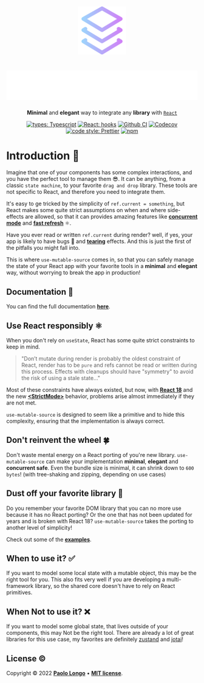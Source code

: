 <div align="center">
  
<br>

<img src="./docs/src/public/logo.png" width="25%" /> <br>

<h1><img src="./docs/src/public/text.svg"></h1>

**Minimal** and **elegant** way to integrate any **library** with [`React`](https://reactjs.org/)

[![types: Typescript](https://img.shields.io/badge/types-Typescript-3178C6?style=flat-square&logo=typescript)](https://www.typescriptlang.org/)
[![React: hooks](https://img.shields.io/badge/React-hooks-26C9FF?style=flat-square&logo=react)](http://npm.im/use-mutable-source)
[![Github CI](https://img.shields.io/github/workflow/status/paol-imi/use-mutable-source/ci.yml/main?style=flat-square)](https://github.com/paol-imi/use-mutable-source/actions/workflows/ci.yml)
[![Codecov](https://img.shields.io/codecov/c/github/paol-imi/use-mutable-source?color=44cc11&logo=codecov&style=flat-square)](https://codecov.io/gh/paol-imi/use-mutable-source)
[![code style: Prettier](https://img.shields.io/badge/code_style-Prettier-ff69b4.svg?style=flat-square&logo=prettier)](https://prettier.io/)
[![npm](https://img.shields.io/npm/v/use-mutable-source.svg?style=flat-square)](http://npm.im/use-mutable-source)

</div>

# Introduction 📖

Imagine that one of your components has some complex interactions, and you have the perfect tool to manage them 😎. It can be anything, from a classic `state machine`, to your favorite `drag and drop` library. These tools are not specific to React, and therefore you need to integrate them.

It's easy to ge tricked by the simplicity of `ref.current = something`, but React makes some quite strict assumptions on when and where side-effects are allowed, so that it can provides amazing features like [**concurrent mode**](https://reactjs.org/blog/2022/03/29/react-v18.html#what-is-concurrent-react) and [**fast refresh**](https://www.npmjs.com/package/react-refresh) ⚛️.

Have you ever read or written `ref.current` during render? well, if yes, your app is likely to have bugs 🐞 and [**tearing**](https://github.com/reactwg/react-18/discussions/69) effects. And this is just the first of the pitfalls you might fall into.

This is where `use-mutable-source` comes in, so that you can safely manage the state of your React app with your favorite tools in a **minimal** and **elegant** way, without worrying to break the app in production!

## Documentation 📘

You can find the full documentation [**here**](https://paol-imi.github.io/use-mutable-source).

## Use React responsibly ⚛️

When you don't rely on `useState`, React has some quite strict constraints to keep in mind.

> "Don’t mutate during render is probably the oldest constraint of React, render has to be `pure` and refs cannot be read or written during this process. Effects with cleanups should have "symmetry" to avoid the risk of using a stale state..."

Most of these constraints have always existed, but now, with [**React 18**](https://reactjs.org/blog/2022/03/29/react-v18.html) and the new [**\<StrictMode\>**](https://github.com/reactwg/react-18/discussions/18) behavior, problems arise almost immediately if they are not met.

`use-mutable-source` is designed to seem like a primitive and to hide this complexity, ensuring that the implementation is always correct.

## Don't reinvent the wheel 🍀

Don't waste mental energy on a React porting of you're new library. `use-mutable-source` can make your implementation **minimal**, **elegant** and **concurrent safe**. Even the bundle size is minimal, it can shrink down to `600 bytes`! (with tree-shaking and zipping, depending on use cases)

## Dust off your favorite library 🎁

Do you remember your favorite DOM library that you can no more use because it has no React porting? Or the one that has not been updated for years and is broken with React 18? `use-mutable-source` takes the porting to another level of simplicity!

Check out some of the [**examples**](https://paol-imi.github.io/use-mutable-source/examples/gsap.html).

## When to use it? ✅

If you want to model some local state with a mutable object, this may be the right tool for you. This also fits very well if you are developing a multi-framework library, so the shared core doesn't have to rely on React primitives.

## When Not to use it? ❌

If you want to model some global state, that lives outside of your components, this may Not be the right tool. There are already a lot of great libraries for this use case, my favorites are definitely [zustand](https://github.com/pmndrs/zustand) and [jotai](https://github.com/pmndrs/jotai)!

## License ©

Copyright © 2022 [**Paolo Longo**](https://github.com/paol-imi) • [**MIT license**](LICENSE).
